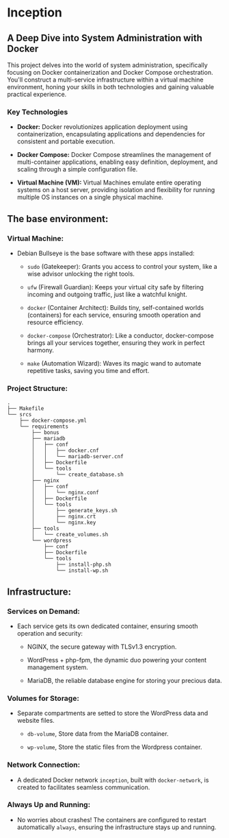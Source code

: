 # Inception

## A Deep Dive into System Administration with Docker

This project delves into the world of system administration, specifically focusing on Docker containerization and Docker Compose orchestration. You'll construct a multi-service infrastructure within a virtual machine environment, honing your skills in both technologies and gaining valuable practical experience.


### Key Technologies

* **Docker:** Docker revolutionizes application deployment using containerization, encapsulating applications and dependencies for consistent and portable execution.

* **Docker Compose:** Docker Compose streamlines the management of multi-container applications, enabling easy definition, deployment, and scaling through a simple configuration file.

* **Virtual Machine (VM):** Virtual Machines emulate entire operating systems on a host server, providing isolation and flexibility for running multiple OS instances on a single physical machine.


## The base environment:

### Virtual Machine:
* Debian Bullseye is the base software with these apps installed:

    - `sudo` (Gatekeeper): Grants you access to control your system, like a wise advisor unlocking the right tools.

    - `ufw` (Firewall Guardian): Keeps your virtual city safe by filtering incoming and outgoing traffic, just like a watchful knight.

    - `docker` (Container Architect): Builds tiny, self-contained worlds (containers) for each service, ensuring smooth operation and resource efficiency.

    - `docker-compose` (Orchestrator): Like a conductor, docker-compose brings all your services together, ensuring they work in perfect harmony.

    - `make` (Automation Wizard): Waves its magic wand to automate repetitive tasks, saving you time and effort. 

### Project Structure:

```
.
├── Makefile
└── srcs
    ├── docker-compose.yml
    └── requirements
        ├── bonus
        ├── mariadb
        │   ├── conf
        │   │   ├── docker.cnf
        │   │   └── mariadb-server.cnf
        │   ├── Dockerfile
        │   └── tools
        │       └── create_database.sh
        ├── nginx
        │   ├── conf
        │   │   └── nginx.conf
        │   ├── Dockerfile
        │   └── tools
        │       ├── generate_keys.sh
        │       ├── nginx.crt
        │       └── nginx.key
        ├── tools
        │   └── create_volumes.sh
        └── wordpress
            ├── conf
            ├── Dockerfile
            └── tools
                ├── install-php.sh
                └── install-wp.sh
```

## Infrastructure:

### Services on Demand:
* Each service gets its own dedicated container, ensuring smooth operation and security:

    - NGINX, the secure gateway with TLSv1.3 encryption. 

    - WordPress + php-fpm, the dynamic duo powering your content management system. 

    - MariaDB, the reliable database engine for storing your precious data. 

### Volumes for Storage:
* Separate compartments are setted to store the WordPress data and website files.

    - `db-volume`, Store data from the MariaDB container.

    - `wp-volume`, Store the static files from the Wordpress container.


### Network Connection: 
* A dedicated Docker network `inception`, built with `docker-network`, is created to facilitates seamless communication.

### Always Up and Running:
* No worries about crashes! The containers are configured to restart automatically `always`, ensuring the infrastructure stays up and running.



